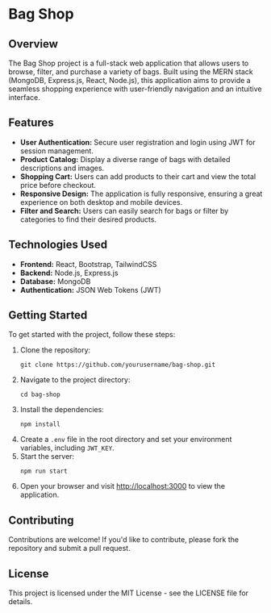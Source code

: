 <h1>Bag Shop</h1>

<h2>Overview</h2>
<p>The Bag Shop project is a full-stack web application that allows users to browse, filter, and purchase a variety of bags. Built using the MERN stack (MongoDB, Express.js, React, Node.js), this application aims to provide a seamless shopping experience with user-friendly navigation and an intuitive interface.</p>

<h2>Features</h2>
<ul>
    <li><strong>User Authentication:</strong> Secure user registration and login using JWT for session management.</li>
    <li><strong>Product Catalog:</strong> Display a diverse range of bags with detailed descriptions and images.</li>
    <li><strong>Shopping Cart:</strong> Users can add products to their cart and view the total price before checkout.</li>
    <li><strong>Responsive Design:</strong> The application is fully responsive, ensuring a great experience on both desktop and mobile devices.</li>
    <li><strong>Filter and Search:</strong> Users can easily search for bags or filter by categories to find their desired products.</li>
</ul>

<h2>Technologies Used</h2>
<ul>
    <li><strong>Frontend:</strong> React, Bootstrap, TailwindCSS</li>
    <li><strong>Backend:</strong> Node.js, Express.js</li>
    <li><strong>Database:</strong> MongoDB</li>
    <li><strong>Authentication:</strong> JSON Web Tokens (JWT)</li>
</ul>

<h2>Getting Started</h2>
<p>To get started with the project, follow these steps:</p>
<ol>
    <li>Clone the repository:
        <pre><code>git clone https://github.com/yourusername/bag-shop.git</code></pre>
    </li>
    <li>Navigate to the project directory:
        <pre><code>cd bag-shop</code></pre>
    </li>
    <li>Install the dependencies:
        <pre><code>npm install</code></pre>
    </li>
    <li>Create a <code>.env</code> file in the root directory and set your environment variables, including <code>JWT_KEY</code>.</li>
    <li>Start the server:
        <pre><code>npm run start</code></pre>
    </li>
    <li>Open your browser and visit <a href="http://localhost:3000">http://localhost:3000</a> to view the application.</li>
</ol>

<h2>Contributing</h2>
<p>Contributions are welcome! If you'd like to contribute, please fork the repository and submit a pull request.</p>

<h2>License</h2>
<p>This project is licensed under the MIT License - see the LICENSE file for details.</p>
